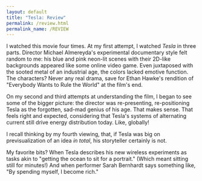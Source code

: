 ```yaml
---
layout: default
title: "Tesla: Review"
permalink: /review.html
permalink_name: /REVIEW
---
```


I watched this movie four times.
At my first attempt, I watched *Tesla* in three parts. Director Michael Almereyda's experimental documentary style felt random to me: his blue and pink neon-lit scenes with their 2D-like backgrounds appeared like some online video game. Even juxtaposed with the sooted metal of an industrial age, the colors lacked emotive function. The characters? Never any real drama, save for Ethan Hawke's rendition of "Everybody Wants to Rule the World" at the film's end.

On my second and third attempts at understanding the film, I began to see some of the bigger picture: the director was re-presenting, re-positioning Tesla as the forgotten, sad-mad genius of his age. That makes sense. That feels right and expected, considering that Tesla's systems of alternating current still drive energy distribution today. Like, globally!

I recall thinking by my fourth viewing, that, if Tesla was big on previsualization of an idea *in total*, his storyteller certainly is not.

My favorite bits? When Tesla describes his new wireless experiments as tasks akin to "getting the ocean to sit for a portrait." (Which meant sitting still for minutes!) And when performer Sarah Bernhardt says something like, "By spending myself, I become rich."  
